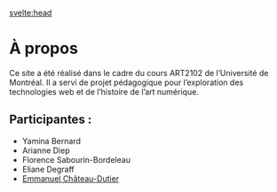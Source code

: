 <svelte:head>
  <title>À propos</title>
</svelte:head>

# À propos

Ce site a été réalisé dans le cadre du cours ART2102 de l’Université de Montréal. Il a servi de projet pédagogique pour l’exploration des technologies web et de l’histoire de l’art numérique.

## Participantes :
- Yamina Bernard
- Arianne Diep
- Florence Sabourin-Bordeleau
- Eliane Degraff
- [Emmanuel Château-Dutier](https://histart.umontreal.ca/repertoire-departement/professeurs/professeur/in/in22423/)